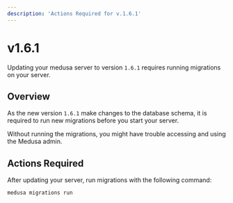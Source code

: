 ```yaml
---
description: 'Actions Required for v.1.6.1'
---
```


# v1.6.1

Updating your medusa server to version `1.6.1` requires running migrations on your server.

## Overview

As the new version `1.6.1` make changes to the database schema, it is required to run new migrations before you start your server.

Without running the migrations, you might have trouble accessing and using the Medusa admin.

## Actions Required

After updating your server, run migrations with the following command:

```bash
medusa migrations run
```

